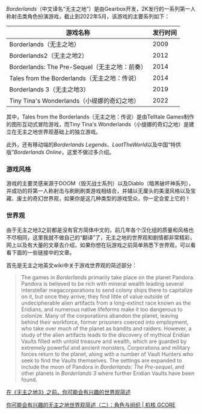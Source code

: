 *Borderlands*（中文译名“无主之地”）是由Gearbox开发，2K发行的一系列第一人称射击类角色扮演游戏，截止到2022年5月，该游戏的主要系列如下：

| 游戏名称                                      | 发行时间 |
| --------------------------------------------- | -------- |
| Borderlands（无主之地）                       | 2009     |
| Borderlands2（无主之地2）                     | 2012     |
| Borderlands: The Pre-Sequel（无主之地：前奏） | 2014     |
| Tales from the Borderlands（无主之地：传说）  | 2014     |
| Borderlands 3（无主之地3）                    | 2019     |
| Tiny Tina's Wonderlands（小缇娜的奇幻之地）   | 2022     |

其中，Tales from the Borderlands（无主之地：传说）是由Telltale Games制作的图形互动式冒险游戏，而Tiny Tina's Wonderlands（小缇娜的奇幻之地）是建立在无主之地世界观基础上的独立游戏。



此外，还有移动端的*Borderlands Legends*、*LootTheWorld*以及中国“特供版”*Borderlands Online*，这里不做过多介绍。



### 游戏风格

游戏的主要灵感来源于DOOM（毁灭战士系列）以及Diablo（暗黑破坏神系列），并成功的将第一人称射击与刷刷刷类游戏相结合，并辅以无厘头的美漫风格以及宝藏、废土的奇幻世界观，如果你是这几种类型的游戏受众，你一定会爱上它的！

### 世界观

由于无主之地3之前都是没有官方简体中文的，前几年各个汉化组的质量和风格也不尽相同，这里我就不做自己的“翻译”了，无主之地的世界观和剧情都非常精彩，网上以及有大量的文章去介绍，如果你想在玩游戏之前简单熟悉下世界观，可以看看下面的一些链接中的文章。



首先是无主之地英文wiki中关于游戏世界观的简述部分：

> The games in *Borderlands* primarily take place on the planet Pandora. Pandora is believed to be rich with mineral wealth leading several interstellar megacorporations to send colony ships there to capitalize on it, but once they arrive, they find little of value outside of undecipherable alien artifacts from a long-extinct race known as the Eridians, and numerous native lifeforms make it too dangerous to colonize. Many of the corporations abandon the planet, leaving behind their workforce, former prisoners coerced into employment, who take over much of the planet as bandits and raiders. However, a study of the alien artifacts leads to the discovery of mythical Eridian Vaults filled with untold treasure and wealth, which are guarded by extremely powerful and ancient monsters. Corporations and military forces return to the planet, along with a number of Vault Hunters who seek to find the Vaults themselves. The settings are expanded to include the moon of Pandora in *Borderlands: The Pre-sequel*, and other planets in *Borderlands 3* where further Eridian Vaults have been found.



[在《无主之地3》之前，你可能会有兴趣的世界观简述](https://www.gcores.com/articles/108485)



[你可能会有兴趣的无主之地世界观简述（二）：角色与组织 | 机核 GCORE](https://www.gcores.com/articles/124589)





